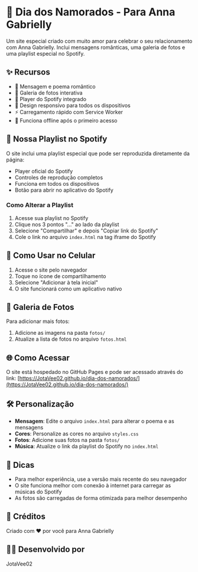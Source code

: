 # 💝 Dia dos Namorados - Para Anna Gabrielly

Um site especial criado com muito amor para celebrar o seu relacionamento com Anna Gabrielly. Inclui mensagens românticas, uma galeria de fotos e uma playlist especial no Spotify.

## ✨ Recursos

- 💌 Mensagem e poema romântico
- 📸 Galeria de fotos interativa
- 🎵 Player do Spotify integrado
- 📱 Design responsivo para todos os dispositivos
- ⚡ Carregamento rápido com Service Worker
- 📲 Funciona offline após o primeiro acesso

## 🎵 Nossa Playlist no Spotify

O site inclui uma playlist especial que pode ser reproduzida diretamente da página:
- Player oficial do Spotify
- Controles de reprodução completos
- Funciona em todos os dispositivos
- Botão para abrir no aplicativo do Spotify

### Como Alterar a Playlist

1. Acesse sua playlist no Spotify
2. Clique nos 3 pontos "..." ao lado da playlist
3. Selecione "Compartilhar" e depois "Copiar link do Spotify"
4. Cole o link no arquivo `index.html` na tag iframe do Spotify

## 📱 Como Usar no Celular

1. Acesse o site pelo navegador
2. Toque no ícone de compartilhamento
3. Selecione "Adicionar à tela inicial"
4. O site funcionará como um aplicativo nativo

## 📸 Galeria de Fotos

Para adicionar mais fotos:
1. Adicione as imagens na pasta `fotos/`
2. Atualize a lista de fotos no arquivo `fotos.html`

## 🌐 Como Acessar

O site está hospedado no GitHub Pages e pode ser acessado através do link:
[https://JotaVee02.github.io/dia-dos-namorados/](https://JotaVee02.github.io/dia-dos-namorados/)

## 🛠️ Personalização

- **Mensagem**: Edite o arquivo `index.html` para alterar o poema e as mensagens
- **Cores**: Personalize as cores no arquivo `styles.css`
- **Fotos**: Adicione suas fotos na pasta `fotos/`
- **Música**: Atualize o link da playlist do Spotify no `index.html`

## 📝 Dicas

- Para melhor experiência, use a versão mais recente do seu navegador
- O site funciona melhor com conexão à internet para carregar as músicas do Spotify
- As fotos são carregadas de forma otimizada para melhor desempenho

## 💖 Créditos

Criado com ❤️ por você para Anna Gabrielly

## 👨‍💻 Desenvolvido por

JotaVee02
